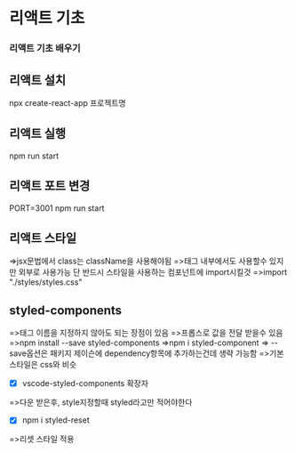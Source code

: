 # 리액트 기초

### 리액트 기초 배우기

## 리액트 설치

npx create-react-app 프로젝트명

## 리액트 실행

npm run start

## 리액트 포트 변경

PORT=3001 npm run start

## 리액트 스타일

=>jsx문법에서 class는 className을 사용해야됨
=>태그 내부에서도 사용할수 있지만 외부로 사용가능
단 반드시 스타일을 사용하는 컴포넌트에 import시킬것
=>import "./styles/styles.css"

## styled-components

=>태그 이름을 지정하지 않아도 되는 장점이 있음
=>프롭스로 값을 전달 받을수 있음
=>npm install --save styled-components
=>npm i styled-component
=> --save옵션은 패키지 제이슨에 dependency항목에 추가하는건데 생략 가능함
=>기본 스타일은 css와 비슷

- [x] vscode-styled-components 확장자

=>다운 받은후, style지정할때 styled라고만 적어야한다

- [x] npm i styled-reset

=>리셋 스타일 적용
